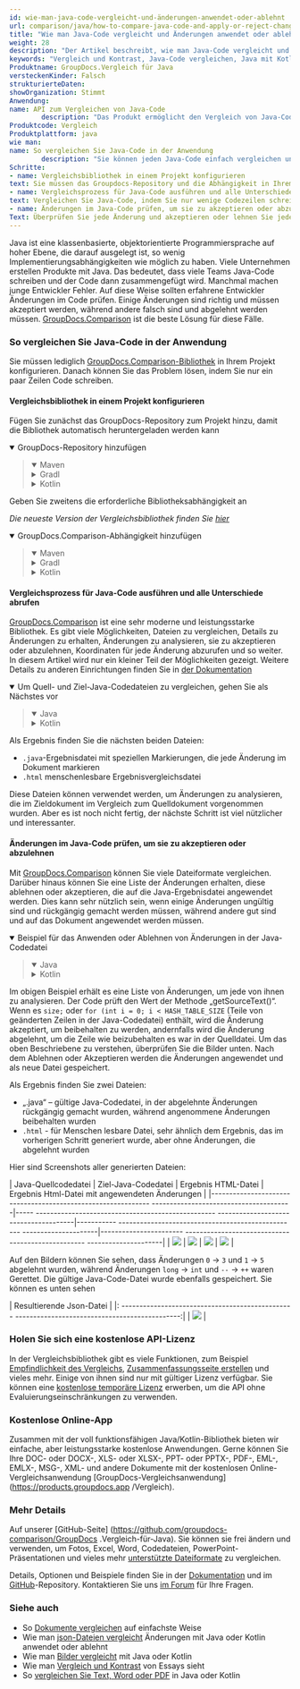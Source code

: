 ```yaml
---
id: wie-man-java-code-vergleicht-und-änderungen-anwendet-oder-ablehnt
url: comparison/java/how-to-compare-java-code-and-apply-or-reject-changes
title: "Wie man Java-Code vergleicht und Änderungen anwendet oder ablehnt"
weight: 28
description: "Der Artikel beschreibt, wie man Java-Code vergleicht und Änderungen mit GroupDocs.Comparison anwendet oder ablehnt"
keywords: "Vergleich und Kontrast, Java-Code vergleichen, Java mit Kotlin und Java vergleichen, Vergleichstool für Java-Code"
Produktname: GroupDocs.Vergleich für Java
versteckenKinder: Falsch
strukturierteDaten:
showOrganization: Stimmt
Anwendung:
name: API zum Vergleichen von Java-Code
        description: "Das Produkt ermöglicht den Vergleich von Java-Code"
Produktcode: Vergleich
Produktplattform: java
wie man:
name: So vergleichen Sie Java-Code in der Anwendung
        description: "Sie können jeden Java-Code einfach vergleichen und dann Änderungen akzeptieren oder ablehnen"
Schritte:
- name: Vergleichsbibliothek in einem Projekt konfigurieren
text: Sie müssen das Groupdocs-Repository und die Abhängigkeit in Ihrem Projekt konfigurieren
- name: Vergleichsprozess für Java-Code ausführen und alle Unterschiede abrufen
text: Vergleichen Sie Java-Code, indem Sie nur wenige Codezeilen schreiben, um den Unterschied zwischen ihnen zu sehen
- name: Änderungen im Java-Code prüfen, um sie zu akzeptieren oder abzulehnen
Text: Überprüfen Sie jede Änderung und akzeptieren oder lehnen Sie jede davon ab und speichern Sie eine gültige resultierende Java-Datei
---
```

Java ist eine klassenbasierte, objektorientierte Programmiersprache auf hoher Ebene, die darauf ausgelegt ist, so wenig Implementierungsabhängigkeiten wie möglich zu haben. Viele Unternehmen erstellen Produkte mit Java. Das bedeutet, dass viele Teams Java-Code schreiben und der Code dann zusammengefügt wird. Manchmal machen junge Entwickler Fehler. Auf diese Weise sollten erfahrene Entwickler Änderungen im Code prüfen. Einige Änderungen sind richtig und müssen akzeptiert werden, während andere falsch sind und abgelehnt werden müssen. [GroupDocs.Comparison](https://products.groupdocs.com/comparison) ist die beste Lösung für diese Fälle.

### So vergleichen Sie Java-Code in der Anwendung

Sie müssen lediglich [GroupDocs.Comparison-Bibliothek](https://repository.groupdocs.com/comparison/) in Ihrem Projekt konfigurieren. Danach können Sie das Problem lösen, indem Sie nur ein paar Zeilen Code schreiben.

#### Vergleichsbibliothek in einem Projekt konfigurieren

Fügen Sie zunächst das GroupDocs-Repository zum Projekt hinzu, damit die Bibliothek automatisch heruntergeladen werden kann

<details open><summary>GroupDocs-Repository hinzufügen</summary><blockquote>
<details open><summary>Maven</summary>

<script src="https://gist.github.com/groupdocs-comparison-gists/9de00b81ae5dd326fc85fecb5c1220a6.js"></script>

</details>
<details><summary>Gradl</summary>

<script src="https://gist.github.com/groupdocs-comparison-gists/15f77ae825f310acd9cad555dcea0019.js"></script>

</details>
<details><summary>Kotlin</summary>

<script src="https://gist.github.com/groupdocs-comparison-gists/ad7ad48d4e7f9f60e858c7ba546f3745.js"></script>

</details>
</blockquote></details>

Geben Sie zweitens die erforderliche Bibliotheksabhängigkeit an

_Die neueste Version der Vergleichsbibliothek finden Sie [hier](https://repository.groupdocs.com/comparison/)_

<details open><summary>GroupDocs.Comparison-Abhängigkeit hinzufügen</summary><blockquote>
<details open><summary>Maven</summary>

<script src="https://gist.github.com/groupdocs-comparison-gists/f4d8f0b56d1dfa24dea18c68cd9d8001.js"></script>

</details>
<details><summary>Gradl</summary>

<script src="https://gist.github.com/groupdocs-comparison-gists/b760d58061daa45d9b211e2701aa52b5.js"></script>

</details>
<details><summary>Kotlin</summary>

<script src="https://gist.github.com/groupdocs-comparison-gists/b20a9f70c3442ca586a95b00a778a464.js"></script>

</details>
</blockquote></details>

#### Vergleichsprozess für Java-Code ausführen und alle Unterschiede abrufen

[GroupDocs.Comparison](https://products.groupdocs.com/comparison) ist eine sehr moderne und leistungsstarke Bibliothek. Es gibt viele Möglichkeiten, Dateien zu vergleichen, Details zu Änderungen zu erhalten, Änderungen zu analysieren, sie zu akzeptieren oder abzulehnen, Koordinaten für jede Änderung abzurufen und so weiter. In diesem Artikel wird nur ein kleiner Teil der Möglichkeiten gezeigt. Weitere Details zu anderen Einrichtungen finden Sie in [der Dokumentation](/comparison/java/getting-started/)

<details open><summary>Um Quell- und Ziel-Java-Codedateien zu vergleichen, gehen Sie als Nächstes vor</summary><blockquote>
<details open><summary>Java</summary>

<script src="https://gist.github.com/groupdocs-comparison-gists/78372877c238f2227f5c489e698ef695.js"></script>

</details>
<details><summary>Kotlin</summary>

<script src="https://gist.github.com/groupdocs-comparison-gists/a865cf6080a512b0b1cb4534e74e75f6.js"></script>

</details>
</blockquote></details>

Als Ergebnis finden Sie die nächsten beiden Dateien:

* `.java`-Ergebnisdatei mit speziellen Markierungen, die jede Änderung im Dokument markieren
* `.html` menschenlesbare Ergebnisvergleichsdatei

Diese Dateien können verwendet werden, um Änderungen zu analysieren, die im Zieldokument im Vergleich zum Quelldokument vorgenommen wurden. Aber es ist noch nicht fertig, der nächste Schritt ist viel nützlicher und interessanter.

#### Änderungen im Java-Code prüfen, um sie zu akzeptieren oder abzulehnen

Mit [GroupDocs.Comparison](https://products.groupdocs.com/comparison) können Sie viele Dateiformate vergleichen. Darüber hinaus können Sie eine Liste der Änderungen erhalten, diese ablehnen oder akzeptieren, die auf die Java-Ergebnisdatei angewendet werden. Dies kann sehr nützlich sein, wenn einige Änderungen ungültig sind und rückgängig gemacht werden müssen, während andere gut sind und auf das Dokument angewendet werden müssen.

<details open><summary>Beispiel für das Anwenden oder Ablehnen von Änderungen in der Java-Codedatei</summary><blockquote>
<details open><summary>Java</summary>

<script src="https://gist.github.com/groupdocs-comparison-gists/4c035f1ddf3932d8fc89ecc1519a3005.js"></script>

</details>
<details><summary>Kotlin</summary>

<script src="https://gist.github.com/groupdocs-comparison-gists/c45c087baf5ca2bc7a848112e18180d7.js"></script>

</details>
</blockquote></details>

Im obigen Beispiel erhält es eine Liste von Änderungen, um jede von ihnen zu analysieren. Der Code prüft den Wert der Methode „getSourceText()“. Wenn es `size;` oder `for (int i = 0; i < HASH_TABLE_SIZE` (Teile von geänderten Zeilen in der Java-Codedatei) enthält, wird die Änderung akzeptiert, um beibehalten zu werden, andernfalls wird die Änderung abgelehnt, um die Zeile wie beizubehalten es war in der Quelldatei. Um das oben Beschriebene zu verstehen, überprüfen Sie die Bilder unten. Nach dem Ablehnen oder Akzeptieren werden die Änderungen angewendet und als neue Datei gespeichert.

Als Ergebnis finden Sie zwei Dateien:

* „.java“ – gültige Java-Codedatei, in der abgelehnte Änderungen rückgängig gemacht wurden, während angenommene Änderungen beibehalten wurden
* `.html` - für Menschen lesbare Datei, sehr ähnlich dem Ergebnis, das im vorherigen Schritt generiert wurde, aber ohne Änderungen, die abgelehnt wurden

Hier sind Screenshots aller generierten Dateien:

| Java-Quellcodedatei | Ziel-Java-Codedatei | Ergebnis HTML-Datei | Ergebnis Html-Datei mit angewendeten Änderungen |
|------------------------------------------------------------- ---------------------------------------|----- -------------------------------------------------- --------------------------------------|----------- -------------------------------------------------- ---------------------|----------------------- -------------------------------------------------- ---------------------|
| ![](comparison/java/images/how-to-compare-java-code-and-apply-or-reject-changes-source.png) | ![](comparison/java/images/how-to-compare-java-code-and-apply-or-reject-changes-target.png) | ![](comparison/java/images/how-to-compare-java-code-and-apply-or-reject-changes-result.png) | ![](comparison/java/images/how-to-compare-java-code-and-apply-or-reject-changes-applied.png) |

Auf den Bildern können Sie sehen, dass Änderungen `0` -> `3` und `1` -> `5` abgelehnt wurden, während Änderungen `long` -> `int` und `--` -> `++` waren Gerettet. Die gültige Java-Code-Datei wurde ebenfalls gespeichert. Sie können es unten sehen

| Resultierende Json-Datei |
|: ------------------------------------------------ ----------------------------------------------:|
| ![](comparison/java/images/how-to-compare-java-code-and-apply-or-reject-changes-resultant.png) |

### Holen Sie sich eine kostenlose API-Lizenz

In der Vergleichsbibliothek gibt es viele Funktionen, zum Beispiel [Empfindlichkeit des Vergleichs](/comparison/java/adjusting-comparison-sensitivity/), [Zusammenfassungsseite erstellen](/comparison/java/get-only-summary-page/) und vieles mehr. Einige von ihnen sind nur mit gültiger Lizenz verfügbar. Sie können eine [kostenlose temporäre Lizenz](https://purchase.groupdocs.com/temporary-license) erwerben, um die API ohne Evaluierungseinschränkungen zu verwenden.

### Kostenlose Online-App
Zusammen mit der voll funktionsfähigen Java/Kotlin-Bibliothek bieten wir einfache, aber leistungsstarke kostenlose Anwendungen.
Gerne können Sie Ihre DOC- oder DOCX-, XLS- oder XLSX-, PPT- oder PPTX-, PDF-, EML-, EMLX-, MSG-, XML- und andere Dokumente mit der kostenlosen Online-Vergleichsanwendung [GroupDocs-Vergleichsanwendung](https://products.groupdocs.app /Vergleich).

### Mehr Details

Auf unserer [GitHub-Seite] (https://github.com/groupdocs-comparison/GroupDocs .Vergleich-für-Java). Sie können sie frei ändern und verwenden, um Fotos, Excel, Word, Codedateien, PowerPoint-Präsentationen und vieles mehr [unterstützte Dateiformate](/comparison/java/supported-document-formats/) zu vergleichen.

Details, Optionen und Beispiele finden Sie in der [Dokumentation](/comparison/java/getting-started/) und im [GitHub](https://github.com/groupdocs-comparison)-Repository. Kontaktieren Sie uns [im Forum](https://forum.groupdocs.com/) für Ihre Fragen.

### Siehe auch

* So [Dokumente vergleichen](/comparison/java/how-to-compare-documents-in-the-easiest-way) auf einfachste Weise
* Wie man [json-Dateien vergleicht](/comparison/java/how-to-compare-files-in-java-or-kotlin) Änderungen mit Java oder Kotlin anwendet oder ablehnt
* Wie man [Bilder vergleicht](/comparison/java/how-to-compare-images-using-java-or-kotlin) mit Java oder Kotlin
* Wie man [Vergleich und Kontrast](/comparison/java/how-to-see-comparison-and-contrast-of-essays) von Essays sieht
* So [vergleichen Sie Text, Word oder PDF](/comparison/java/how-to-compare-text-word-pdf-in-java-or-kotlin) in Java oder Kotlin

